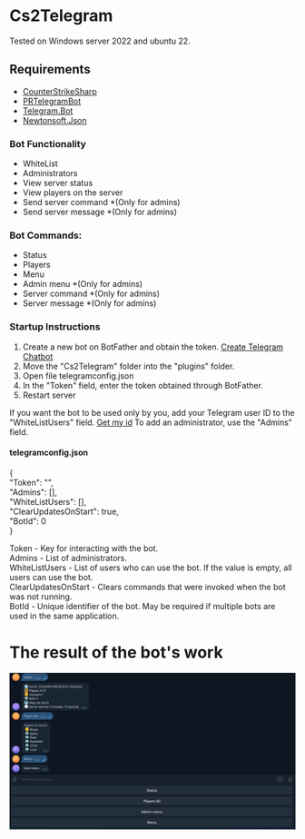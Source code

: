 # Cs2Telegram

Tested on Windows server 2022 and ubuntu 22.

## Requirements
 - [CounterStrikeSharp](https://github.com/roflmuffin/CounterStrikeSharp/tree/main)
 - [PRTelegramBot](https://github.com/prethink/PRTelegramBot)
 - [Telegram.Bot](https://github.com/TelegramBots/Telegram.Bot)
 - [Newtonsoft.Json](https://github.com/JamesNK/Newtonsoft.Json)       


### Bot Functionality
- WhiteList
- Administrators
- View server status
- View players on the server
- Send server command *(Only for admins)
- Send server message *(Only for admins)


### Bot Commands:
 - Status
 - Players
 - Menu
- Admin menu *(Only for admins)
- Server command *(Only for admins)
- Server message *(Only for admins)


### Startup Instructions
1. Create a new bot on BotFather and obtain the token. [Create Telegram Chatbot](https://sendpulse.com/knowledge-base/chatbot/telegram/create-telegram-chatbot)
2. Move the "Cs2Telegram" folder into the "plugins" folder.
3. Open file telegramconfig.json
4. In the "Token" field, enter the token obtained through BotFather.
5. Restart server

If you want the bot to be used only by you, add your Telegram user ID to the "WhiteListUsers" field. [Get my id](https://t.me/getmyid_bot) To add an administrator, use the "Admins" field.

#### telegramconfig.json

{       
  "Token": "",       
  "Admins": [],       
  "WhiteListUsers": [],       
  "ClearUpdatesOnStart": true,       
  "BotId": 0       
}    

Token - Key for interacting with the bot.       
Admins - List of administrators.       
WhiteListUsers - List of users who can use the bot. If the value is empty, all users can use the bot.       
ClearUpdatesOnStart - Clears commands that were invoked when the bot was not running.       
BotId - Unique identifier of the bot. May be required if multiple bots are used in the same application.          
   
# The result of the bot's work

![BotResult](/doc/BotResult.png)
